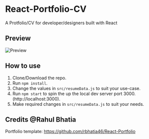 # React-Portfolio-CV
A Protfolio/CV for developer/designers built with React

## Preview
![Preview](https://i.ibb.co/P9jnzsF/portfolio.png)

## How to use
1. Clone/Download the repo.
2. Run  ``` npm install ```.
3. Change the values in ```src/resumeData.js``` to suit your use-case.
4. Run ```npm start``` to spin the up the local dev server port 3000.(http://localhost:3000).
5. Make required changes in ```src/resumeData.js``` to suit your needs.


## Credits @Rahul Bhatia
Portfolio template: https://github.com/rbhatia46/React-Portfolio
